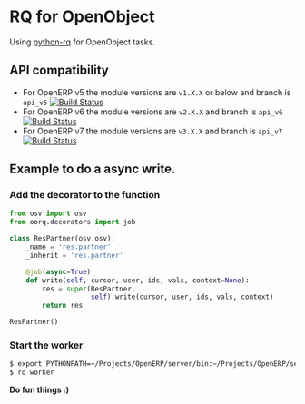 # RQ for OpenObject

Using [python-rq](http://python-rq.org) for OpenObject tasks.

## API compatibility

 * For OpenERP v5 the module versions are `v1.X.X` or below and branch is `api_v5` [![Build Status](https://travis-ci.org/gisce/oorq.png?branch=api_v5)](https://travis-ci.org/gisce/oorq)
 * For OpenERP v6 the module versions are `v2.X.X` and branch is `api_v6` [![Build Status](https://travis-ci.org/gisce/oorq.png?branch=api_v6)](https://travis-ci.org/gisce/oorq)
 * For OpenERP v7 the module versions are `v3.X.X` and branch is `api_v7` [![Build Status](https://travis-ci.org/gisce/oorq.png?branch=api_v7)](https://travis-ci.org/gisce/oorq)

## Example to do a async write.

### Add the decorator to the function

```python
from osv import osv
from oorq.decorators import job

class ResPartner(osv.osv):
    _name = 'res.partner'
    _inherit = 'res.partner'

    @job(async=True)
    def write(self, cursor, user, ids, vals, context=None):
        res = super(ResPartner,
                    self).write(cursor, user, ids, vals, context)
        return res

ResPartner()
```

### Start the worker

```sh
$ export PYTHONPATH=~/Projects/OpenERP/server/bin:~/Projects/OpenERP/server/bin/addons
$ rq worker
```

**Do fun things :)**

